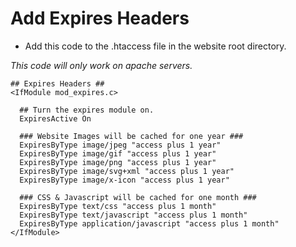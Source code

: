# Add Expires Headers

- Add this code to the .htaccess file in the website root directory.

*This code will only work on apache servers.*

```
## Expires Headers ##
<IfModule mod_expires.c>

  ## Turn the expires module on.
  ExpiresActive On
  
  ### Website Images will be cached for one year ###
  ExpiresByType image/jpeg "access plus 1 year"
  ExpiresByType image/gif "access plus 1 year"
  ExpiresByType image/png "access plus 1 year"
  ExpiresByType image/svg+xml "access plus 1 year"
  ExpiresByType image/x-icon "access plus 1 year"
  
  ### CSS & Javascript will be cached for one month ###
  ExpiresByType text/css "access plus 1 month"
  ExpiresByType text/javascript "access plus 1 month"
  ExpiresByType application/javascript "access plus 1 month"
</IfModule>
```

